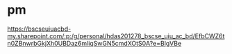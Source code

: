 # pm


https://bscseuiuacbd-my.sharepoint.com/:p:/g/personal/hdas201278_bscse_uiu_ac_bd/EfbCWZ6tn0ZBnwrbGkjXh0UBDaz6mliqSwGN5cmdXOtS0A?e=BlgVBe
